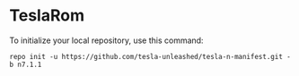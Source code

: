TeslaRom
========

To initialize your local repository, use this command:

	repo init -u https://github.com/tesla-unleashed/tesla-n-manifest.git -b n7.1.1
